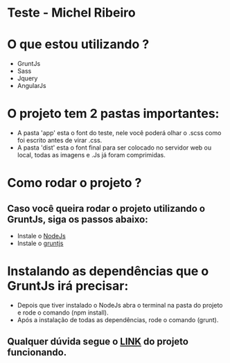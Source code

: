 # Teste - Michel Ribeiro

# O que estou utilizando ?
* GruntJs
* Sass
* Jquery
* AngularJs

# O projeto tem 2 pastas importantes:
* A pasta 'app' esta o font do teste, nele você poderá olhar o .scss como foi escrito antes de virar .css.
* A pasta 'dist' esta o font final para ser colocado no servidor web ou local, todas as imagens e .Js já foram comprimidas.

# Como rodar o projeto ?

## Caso você queira rodar o projeto utilizando o GruntJs, siga os passos abaixo:
* Instale o [NodeJs](https://nodejs.org/en)
* Instale o [gruntjs](http://gruntjs.com/getting-started)

# Instalando as dependências que o GruntJs irá precisar:
* Depois que tiver instalado o NodeJs abra o terminal na pasta do projeto e rode o comando (npm install).
* Após a instalação de todas as dependências, rode o comando (grunt).


## Qualquer dúvida segue o [LINK](http://www.michelribeiro.com.br/cliente/ig) do projeto funcionando.
